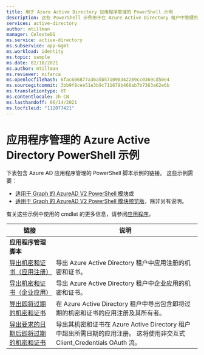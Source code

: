 ```yaml
---
title: 用于 Azure Active Directory 应用程序管理的 PowerShell 示例
description: 这些 PowerShell 示例用于在 Azure Active Directory 租户中管理的应用。 可以使用这些示例脚本来查找有关机密和证书的过期信息。
services: active-directory
author: mtillman
manager: CelesteDG
ms.service: active-directory
ms.subservice: app-mgmt
ms.workload: identity
ms.topic: sample
ms.date: 02/18/2021
ms.author: mtillman
ms.reviewer: mifarca
ms.openlocfilehash: 6fac606877a36a5b571096342289cc0369cd50e4
ms.sourcegitcommit: 3bb9f8cee51e3b9c711679b460ab7b7363a62e6b
ms.translationtype: HT
ms.contentlocale: zh-CN
ms.lasthandoff: 06/14/2021
ms.locfileid: "112077421"
---
```

# <a name="azure-active-directory-powershell-examples-for-application-management"></a>应用程序管理的 Azure Active Directory PowerShell 示例

下表包含 Azure AD 应用程序管理的 PowerShell 脚本示例的链接。 这些示例需要：
- [适用于 Graph 的 AzureAD V2 PowerShell 模块](/powershell/azure/active-directory/install-adv2)或
- [适用于 Graph 的 AzureAD V2 PowerShell 模块预览版](/powershell/azure/active-directory/install-adv2?view=azureadps-2.0-preview&preserve-view=true)，除非另有说明。

有关这些示例中使用的 cmdlet 的更多信息，请参阅[应用程序](/powershell/module/azuread/#applications)。

| 链接 | 说明 |
|---|---|
|**应用程序管理脚本**||
| [导出机密和证书（应用注册）](scripts/powershell-export-all-app-registrations-secrets-and-certs.md) | 导出 Azure Active Directory 租户中应用注册的机密和证书。 |
| [导出机密和证书（企业应用）](scripts/powershell-export-all-enterprise-apps-secrets-and-certs.md) | 导出 Azure Active Directory 租户中企业应用的机密和证书。 |
| [导出即将过期的机密和证书](scripts/powershell-export-apps-with-expriring-secrets.md) | 在 Azure Active Directory 租户中导出包含即将过期的机密和证书的应用注册及其所有者。 |
| [导出要求的日期后即将过期的机密和证书](scripts/powershell-export-apps-with-secrets-beyond-required.md) | 导出其机密和证书在 Azure Active Directory 租户中超出所需日期的应用注册。 这将使用非交互式 Client_Credentials OAuth 流。 |
